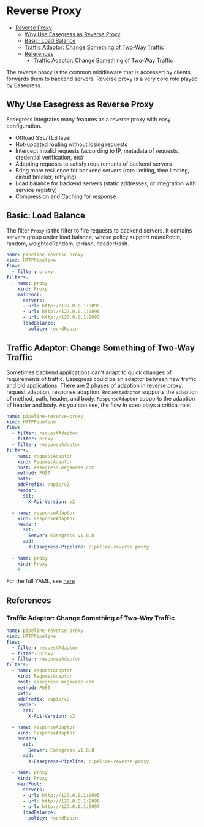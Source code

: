 # Reverse Proxy

- [Reverse Proxy](#reverse-proxy)
  - [Why Use Easegress as Reverse Proxy](#why-use-easegress-as-reverse-proxy)
  - [Basic: Load Balance](#basic-load-balance)
  - [Traffic Adaptor: Change Something of Two-Way Traffic](#traffic-adaptor-change-something-of-two-way-traffic)
  - [References](#references)
    - [Traffic Adaptor: Change Something of Two-Way Traffic](#traffic-adaptor-change-something-of-two-way-traffic-1)

The reverse proxy is the common middleware that is accessed by clients, forwards them to backend servers. Reverse proxy is a very core role played by Easegress.

## Why Use Easegress as Reverse Proxy

Easegress integrates many features as a reverse proxy with easy configuration.

- Offload SSL/TLS layer
- Hot-updated routing without losing requests
- Intercept invalid requests (according to IP, metadata of requests, credential verification, etc)
- Adapting requests to satisfy requirements of backend servers
- Bring more resilience for backend servers (rate limiting, time limiting, circuit breaker, retrying)
- Load balance for backend servers (static addresses, or integration with service registry)
- Compression and Caching for response


## Basic: Load Balance

The filter `Proxy` is the filter to fire requests to backend servers. It contains servers group under load balance, whose policy support roundRobin, random, weightedRandom, ipHash, headerHash.

```yaml
name: pipeline-reverse-proxy
kind: HTTPPipeline
flow:
  - filter: proxy
filters:
  - name: proxy
    kind: Proxy
    mainPool:
      servers:
      - url: http://127.0.0.1:9095
      - url: http://127.0.0.1:9096
      - url: http://127.0.0.1:9097
      loadBalance:
        policy: roundRobin
```

## Traffic Adaptor: Change Something of Two-Way Traffic

Sometimes backend applications can't adapt to quick changes of requirements of traffic. Easegress could be an adaptor between new traffic and old applications. There are 2 phases of adaption in reverse proxy: request adaption, response adaption. `RequestAdaptor` supports the adaption of method, path, header, and body. `ResponseAdaptor` supports the adaption of header and body. As you can see, the flow in spec plays a critical role.

```yaml
name: pipeline-reverse-proxy
kind: HTTPPipeline
flow:
  - filter: requestAdaptor
  - fitter: proxy
  - filter: responseAdaptor
filters:
  - name: requestAdaptor
    kind: RequestAdaptor
    host: easegress.megaease.com
    method: POST
    path:
    addPrefix: /apis/v2
    header:
      set:
        X-Api-Version: v2

  - name: responseAdaptor
    kind: ResponseAdaptor
    header:
      set:
        Server: Easegress v1.0.0
      add:
        X-Easegress-Pipeline: pipeline-reverse-proxy

  - name: proxy
    kind: Proxy
    # ...
```

For the full YAML, see [here](#traffic-adaptor-change-something-of-two-way-traffic-1)




## References

### Traffic Adaptor: Change Something of Two-Way Traffic

```yaml
name: pipeline-reverse-proxy
kind: HTTPPipeline
flow:
  - filter: requestAdaptor
  - fitter: proxy
  - filter: responseAdaptor
filters:
  - name: requestAdaptor
    kind: RequestAdaptor
    host: easegress.megaease.com
    method: POST
    path:
    addPrefix: /apis/v2
    header:
      set:
        X-Api-Version: v2

  - name: responseAdaptor
    kind: ResponseAdaptor
    header:
      set:
        Server: Easegress v1.0.0
      add:
        X-Easegress-Pipeline: pipeline-reverse-proxy

  - name: proxy
    kind: Proxy
    mainPool:
      servers:
      - url: http://127.0.0.1:9095
      - url: http://127.0.0.1:9096
      - url: http://127.0.0.1:9097
      loadBalance:
        policy: roundRobin
```

